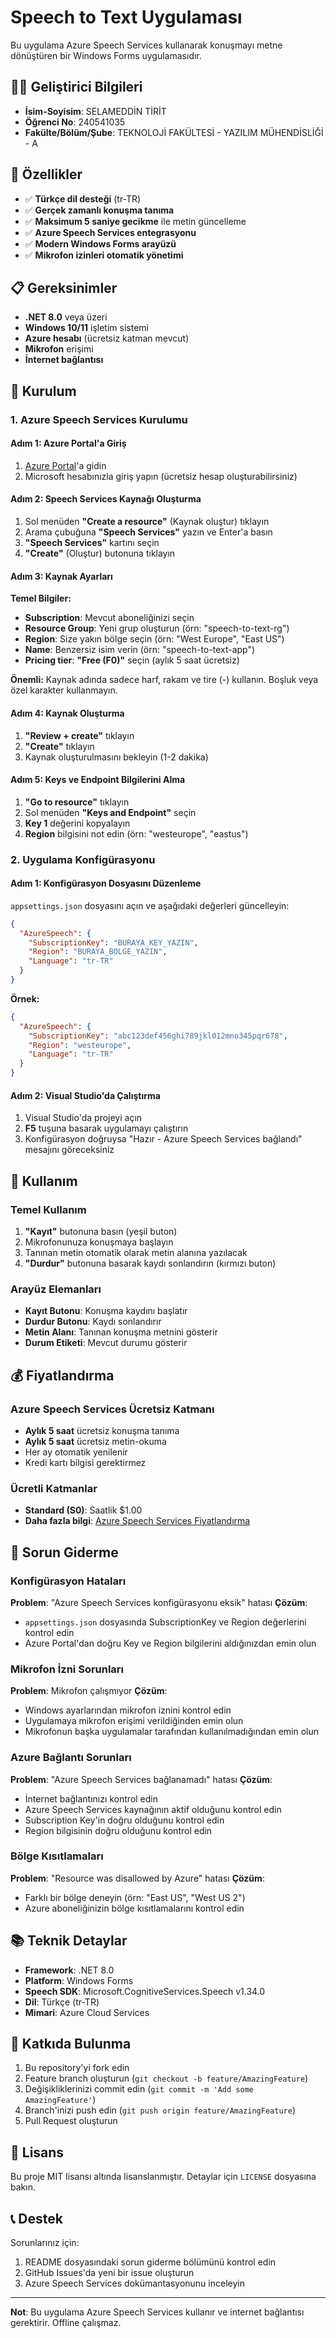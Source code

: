 # Speech to Text Uygulaması

Bu uygulama Azure Speech Services kullanarak konuşmayı metne dönüştüren bir Windows Forms uygulamasıdır.

## 👨‍💻 Geliştirici Bilgileri

- **İsim-Soyisim**: SELAMEDDİN TİRİT
- **Öğrenci No**: 240541035
- **Fakülte/Bölüm/Şube**: TEKNOLOJİ FAKÜLTESİ - YAZILIM MÜHENDİSLİĞİ - A

## 🚀 Özellikler

- ✅ **Türkçe dil desteği** (tr-TR)
- ✅ **Gerçek zamanlı konuşma tanıma**
- ✅ **Maksimum 5 saniye gecikme** ile metin güncelleme
- ✅ **Azure Speech Services entegrasyonu**
- ✅ **Modern Windows Forms arayüzü**
- ✅ **Mikrofon izinleri otomatik yönetimi**

## 📋 Gereksinimler

- **.NET 8.0** veya üzeri
- **Windows 10/11** işletim sistemi
- **Azure hesabı** (ücretsiz katman mevcut)
- **Mikrofon** erişimi
- **İnternet bağlantısı**

## 🔧 Kurulum

### 1. Azure Speech Services Kurulumu

#### Adım 1: Azure Portal'a Giriş
1. [Azure Portal](https://portal.azure.com)'a gidin
2. Microsoft hesabınızla giriş yapın (ücretsiz hesap oluşturabilirsiniz)

#### Adım 2: Speech Services Kaynağı Oluşturma
1. Sol menüden **"Create a resource"** (Kaynak oluştur) tıklayın
2. Arama çubuğuna **"Speech Services"** yazın ve Enter'a basın
3. **"Speech Services"** kartını seçin
4. **"Create"** (Oluştur) butonuna tıklayın

#### Adım 3: Kaynak Ayarları
**Temel Bilgiler:**
- **Subscription**: Mevcut aboneliğinizi seçin
- **Resource Group**: Yeni grup oluşturun (örn: "speech-to-text-rg")
- **Region**: Size yakın bölge seçin (örn: "West Europe", "East US")
- **Name**: Benzersiz isim verin (örn: "speech-to-text-app")
- **Pricing tier**: **"Free (F0)"** seçin (aylık 5 saat ücretsiz)

**Önemli:** Kaynak adında sadece harf, rakam ve tire (-) kullanın. Boşluk veya özel karakter kullanmayın.

#### Adım 4: Kaynak Oluşturma
1. **"Review + create"** tıklayın
2. **"Create"** tıklayın
3. Kaynak oluşturulmasını bekleyin (1-2 dakika)

#### Adım 5: Keys ve Endpoint Bilgilerini Alma
1. **"Go to resource"** tıklayın
2. Sol menüden **"Keys and Endpoint"** seçin
3. **Key 1** değerini kopyalayın
4. **Region** bilgisini not edin (örn: "westeurope", "eastus")

### 2. Uygulama Konfigürasyonu

#### Adım 1: Konfigürasyon Dosyasını Düzenleme
`appsettings.json` dosyasını açın ve aşağıdaki değerleri güncelleyin:

```json
{
  "AzureSpeech": {
    "SubscriptionKey": "BURAYA_KEY_YAZIN",
    "Region": "BURAYA_BOLGE_YAZIN",
    "Language": "tr-TR"
  }
}
```

**Örnek:**
```json
{
  "AzureSpeech": {
    "SubscriptionKey": "abc123def456ghi789jkl012mno345pqr678",
    "Region": "westeurope",
    "Language": "tr-TR"
  }
}
```

#### Adım 2: Visual Studio'da Çalıştırma
1. Visual Studio'da projeyi açın
2. **F5** tuşuna basarak uygulamayı çalıştırın
3. Konfigürasyon doğruysa "Hazır - Azure Speech Services bağlandı" mesajını göreceksiniz

## 🎯 Kullanım

### Temel Kullanım
1. **"Kayıt"** butonuna basın (yeşil buton)
2. Mikrofonunuza konuşmaya başlayın
3. Tanınan metin otomatik olarak metin alanına yazılacak
4. **"Durdur"** butonuna basarak kaydı sonlandırın (kırmızı buton)

### Arayüz Elemanları
- **Kayıt Butonu**: Konuşma kaydını başlatır
- **Durdur Butonu**: Kaydı sonlandırır
- **Metin Alanı**: Tanınan konuşma metnini gösterir
- **Durum Etiketi**: Mevcut durumu gösterir

## 💰 Fiyatlandırma

### Azure Speech Services Ücretsiz Katmanı
- **Aylık 5 saat** ücretsiz konuşma tanıma
- **Aylık 5 saat** ücretsiz metin-okuma
- Her ay otomatik yenilenir
- Kredi kartı bilgisi gerektirmez

### Ücretli Katmanlar
- **Standard (S0)**: Saatlik $1.00
- **Daha fazla bilgi**: [Azure Speech Services Fiyatlandırma](https://azure.microsoft.com/pricing/details/cognitive-services/speech-services/)

## 🔧 Sorun Giderme

### Konfigürasyon Hataları
**Problem**: "Azure Speech Services konfigürasyonu eksik" hatası
**Çözüm**: 
- `appsettings.json` dosyasında SubscriptionKey ve Region değerlerini kontrol edin
- Azure Portal'dan doğru Key ve Region bilgilerini aldığınızdan emin olun

### Mikrofon İzni Sorunları
**Problem**: Mikrofon çalışmıyor
**Çözüm**:
- Windows ayarlarından mikrofon iznini kontrol edin
- Uygulamaya mikrofon erişimi verildiğinden emin olun
- Mikrofonun başka uygulamalar tarafından kullanılmadığından emin olun

### Azure Bağlantı Sorunları
**Problem**: "Azure Speech Services bağlanamadı" hatası
**Çözüm**:
- İnternet bağlantınızı kontrol edin
- Azure Speech Services kaynağının aktif olduğunu kontrol edin
- Subscription Key'in doğru olduğunu kontrol edin
- Region bilgisinin doğru olduğunu kontrol edin

### Bölge Kısıtlamaları
**Problem**: "Resource was disallowed by Azure" hatası
**Çözüm**:
- Farklı bir bölge deneyin (örn: "East US", "West US 2")
- Azure aboneliğinizin bölge kısıtlamalarını kontrol edin

## 📚 Teknik Detaylar

- **Framework**: .NET 8.0
- **Platform**: Windows Forms
- **Speech SDK**: Microsoft.CognitiveServices.Speech v1.34.0
- **Dil**: Türkçe (tr-TR)
- **Mimari**: Azure Cloud Services

## 🤝 Katkıda Bulunma

1. Bu repository'yi fork edin
2. Feature branch oluşturun (`git checkout -b feature/AmazingFeature`)
3. Değişikliklerinizi commit edin (`git commit -m 'Add some AmazingFeature'`)
4. Branch'inizi push edin (`git push origin feature/AmazingFeature`)
5. Pull Request oluşturun

## 📄 Lisans

Bu proje MIT lisansı altında lisanslanmıştır. Detaylar için `LICENSE` dosyasına bakın.

## 📞 Destek

Sorunlarınız için:
1. README dosyasındaki sorun giderme bölümünü kontrol edin
2. GitHub Issues'da yeni bir issue oluşturun
3. Azure Speech Services dokümantasyonunu inceleyin

---

**Not**: Bu uygulama Azure Speech Services kullanır ve internet bağlantısı gerektirir. Offline çalışmaz.
